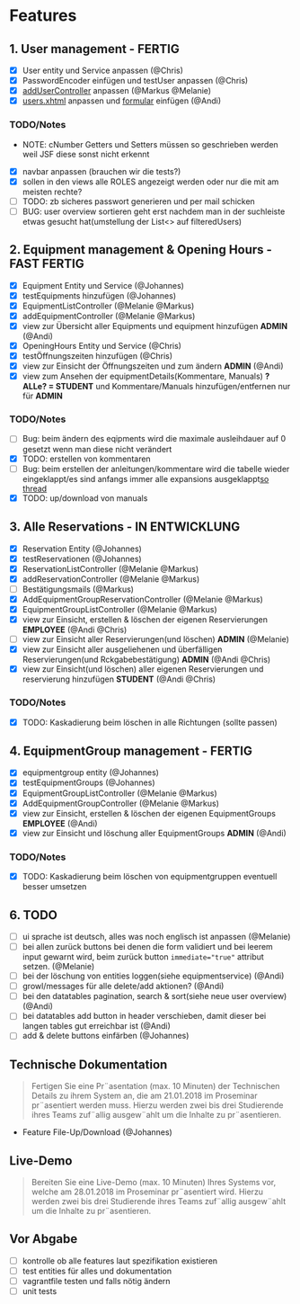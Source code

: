 # Features

## 1. User management - FERTIG

- [x] User entity und Service anpassen (@Chris)
- [x] PasswordEncoder einfügen und testUser anpassen (@Chris)
- [x] [addUserController](https://git.uibk.ac.at/csat2187/evs-projektarbeit/blob/master/src/main/java/at/qe/sepm/skeleton/ui/controllers/AddUserController.java) anpassen (@Markus @Melanie)
- [x] [users.xhtml](https://git.uibk.ac.at/csat2187/evs-projektarbeit/blob/master/src/main/webapp/admin/users.xhtml) anpassen und [formular](https://git.uibk.ac.at/csat2187/evs-projektarbeit/blob/master/src/main/webapp/admin/create-user.xhtml) einfügen (@Andi)

### TODO/Notes

- NOTE: cNumber Getters und Setters müssen so geschrieben werden weil JSF diese sonst nicht erkennt
- [x] navbar anpassen (brauchen wir die tests?)
- [x] sollen in den views alle ROLES angezeigt werden oder nur die mit am meisten rechte?
- [ ] TODO: zb sicheres passwort generieren und per mail schicken
- [ ] BUG: user overview sortieren geht erst nachdem man in der suchleiste etwas gesucht hat(umstellung der List<> auf filteredUsers)

## 2. Equipment management & Opening Hours - FAST FERTIG

- [x] Equipment Entity und Service (@Johannes)
- [x] testEquipments hinzufügen (@Johannes)
- [x] EquipmentListController (@Melanie @Markus)
- [x] addEquipmentController (@Melanie @Markus)
- [x] view zur Übersicht aller Equipments und equipment hinzufügen **ADMIN** (@Andi)
- [x] OpeningHours Entity und Service (@Chris)
- [x] testÖffnungszeiten hinzufügen (@Chris)
- [x] view zur Einsicht der Öffnungszeiten und zum ändern **ADMIN** (@Andi)
- [x] view zum Ansehen der equipmentDetails(Kommentare, Manuals) **?ALLe? = STUDENT** und Kommentare/Manuals hinzufügen/entfernen nur für **ADMIN**

### TODO/Notes

- [ ] Bug: beim ändern des eqipments wird die maximale ausleihdauer auf 0 gesetzt wenn man diese nicht verändert
- [x] TODO: erstellen von kommentaren
- [ ] Bug: beim erstellen der anleitungen/kommentare wird die tabelle wieder eingeklappt/es sind anfangs immer alle expansions ausgeklappt[so thread](https://stackoverflow.com/questions/43598420/how-to-keep-primefaces-rowexpansion-open-in-an-update-of-the-table)
- [x] TODO: up/download von manuals

## 3. Alle Reservations - IN ENTWICKLUNG

- [x] Reservation Entity (@Johannes)
- [x] testReservationen (@Johannes)
- [x] ReservationListController (@Melanie @Markus)
- [x] addReservationController (@Melanie @Markus)
- [ ] Bestätigungsmails (@Markus)
- [x] AddEquipmentGroupReservationController (@Melanie @Markus)
- [x] EquipmentGroupListController (@Melanie @Markus)
- [x] view zur Einsicht, erstellen & löschen der eigenen Reservierungen **EMPLOYEE** (@Andi @Chris)
- [ ] view zur Einsicht aller Reservierungen(und löschen) **ADMIN** (@Melanie)
- [x] view zur Einsicht aller ausgeliehenen und überfälligen Reservierungen(und Rckgabebestätigung) **ADMIN** (@Andi @Chris)
- [x] view zur Einsicht(und löschen) aller eigenen Reservierungen und reservierung hinzufügen **STUDENT** (@Andi @Chris)

### TODO/Notes

- [x] TODO: Kaskadierung beim löschen in alle Richtungen (sollte passen)

## 4. EquipmentGroup management - FERTIG

- [x] equipmentgroup entity (@Johannes)
- [x] testEquipmentGroups (@Johannes)
- [x] EquipmentGroupListController (@Melanie @Markus)
- [x] AddEquipmentGroupController (@Melanie @Markus)
- [x] view zur Einsicht, erstellen & löschen der eigenen EquipmentGroups **EMPLOYEE** (@Andi)
- [x] view zur Einsicht und löschung aller EquipmentGroups **ADMIN** (@Andi)

### TODO/Notes

- [x] TODO: Kaskadierung beim löschen von equipmentgruppen eventuell besser umsetzen

## 6. TODO

- [ ] ui sprache ist deutsch, alles was noch englisch ist anpassen (@Melanie)
- [ ] bei allen zurück buttons bei denen die form validiert und bei leerem input gewarnt wird, beim zurück button `immediate="true"` attribut setzen. (@Melanie)
- [ ] bei der löschung von entities loggen(siehe equipmentservice) (@Andi)
- [ ] growl/messages für alle delete/add aktionen? (@Andi)
- [ ] bei den datatables pagination, search & sort(siehe neue user overview) (@Andi)
- [ ] bei datatables add button in header verschieben, damit dieser bei langen tables gut erreichbar ist (@Andi)
- [ ] add & delete buttons einfärben (@Johannes)

## Technische Dokumentation

> Fertigen Sie eine Pr¨asentation (max. 10 Minuten) der Technischen Details zu ihrem
System an, die am 21.01.2018 im Proseminar pr¨asentiert werden muss. Hierzu
werden zwei bis drei Studierende ihres Teams zuf¨allig ausgew¨ahlt um die Inhalte
zu pr¨asentieren.

- Feature File-Up/Download (@Johannes)

## Live-Demo

> Bereiten Sie eine Live-Demo (max. 10 Minuten) Ihres Systems vor, welche am
28.01.2018 im Proseminar pr¨asentiert wird. Hierzu werden zwei bis drei Studierende
ihres Teams zuf¨allig ausgew¨ahlt um die Inhalte zu pr¨asentieren.


## Vor Abgabe

- [ ] kontrolle ob alle features laut spezifikation existieren
- [ ] test entities für alles und dokumentation
- [ ] vagrantfile testen und falls nötig ändern
- [ ] unit tests

